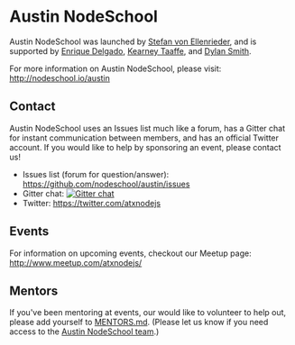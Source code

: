 # Austin NodeSchool #

Austin NodeSchool was launched by [Stefan von Ellenrieder](https://twitter.com/stefanmve), and is supported by [Enrique Delgado](https://twitter.com/enriquedelgado), [Kearney Taaffe](https://twitter.com/k_taaffe), and [Dylan Smith](https://twitter.com/dylants).

For more information on Austin NodeSchool, please visit: http://nodeschool.io/austin

## Contact ##

Austin NodeSchool uses an Issues list much like a forum, has a Gitter chat for instant communication between members, and has an official Twitter account. If you would like to help by sponsoring an event, please contact us!

*   Issues list (forum for question/answer): https://github.com/nodeschool/austin/issues
*   Gitter chat: [![Gitter chat](https://badges.gitter.im/nodeschool/austin.png)](https://gitter.im/nodeschool/austin)
*   Twitter: https://twitter.com/atxnodejs

## Events ##

For information on upcoming events, checkout our Meetup page: http://www.meetup.com/atxnodejs/

## Mentors ##

If you've been mentoring at events, our would like to volunteer to help out, please add yourself to [MENTORS.md](https://github.com/nodeschool/austin/blob/master/MENTORS.md). (Please let us know if you need access to the [Austin NodeSchool team](https://github.com/orgs/nodeschool/teams/austin).)
